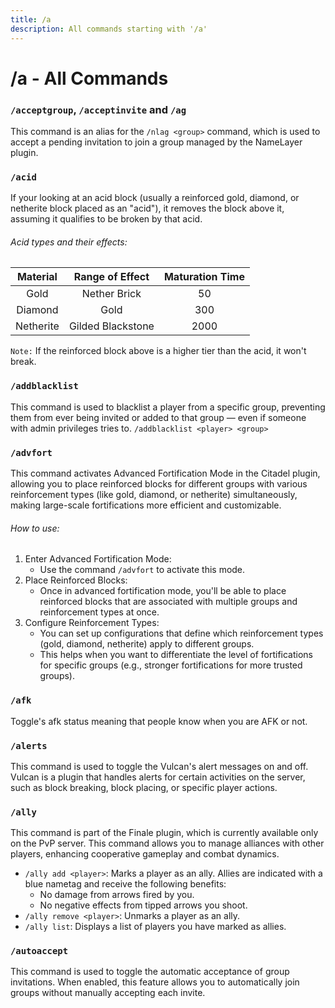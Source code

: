 ```yaml
---
title: /a
description: All commands starting with '/a'
---
```


# /a - All Commands


### `/acceptgroup`, `/acceptinvite` and `/ag`
This command is an alias for the `/nlag <group>` command, which is used to accept a pending invitation to join a group managed by the NameLayer plugin.

### `/acid`
If your looking at an acid block (usually a reinforced gold, diamond, or netherite block placed as an "acid"), it removes the block above it, assuming it qualifies to be broken by that acid.

###### Acid types and their effects:
|  Material              | Range of Effect                 | Maturation Time |
|:----------------------:|:-------------------------------:|:------:|
|          Gold          |          Nether Brick           |   50   |
|        Diamond         |              Gold               |  300   |
|       Netherite        |        Gilded Blackstone        |  2000  |

`Note:` If the reinforced block above is a higher tier than the acid, it won't break. 

### `/addblacklist`
This command is used to blacklist a player from a specific group, preventing them from ever being invited or added to that group — even if someone with admin privileges tries to.
`/addblacklist <player> <group>`

### `/advfort`
This command activates Advanced Fortification Mode in the Citadel plugin, allowing you to place reinforced blocks for different groups with various reinforcement types (like gold, diamond, or netherite) simultaneously, making large-scale fortifications more efficient and customizable.

###### How to use:
1. Enter Advanced Fortification Mode:
   - Use the command `/advfort` to activate this mode.
2. Place Reinforced Blocks:
   - Once in advanced fortification mode, you'll be able to place reinforced blocks that are associated with multiple groups and reinforcement types at once.
3. Configure Reinforcement Types:
   - You can set up configurations that define which reinforcement types (gold, diamond, netherite) apply to different groups.
   - This helps when you want to differentiate the level of fortifications for specific groups (e.g., stronger fortifications for more trusted groups).

### `/afk`
Toggle's afk status meaning that people know when you are AFK or not.

### `/alerts`
This command is used to toggle the Vulcan's alert messages on and off. Vulcan is a plugin that handles alerts for certain activities on the server, such as block breaking, block placing, or specific player actions.

### `/ally`
This command is part of the Finale plugin, which is currently available only on the PvP server. This command allows you to manage alliances with other players, enhancing cooperative gameplay and combat dynamics.
- `/ally add <player>`: Marks a player as an ally. Allies are indicated with a blue nametag and receive the following benefits:
  - No damage from arrows fired by you.
  - No negative effects from tipped arrows you shoot.​
- `/ally remove <player>`: Unmarks a player as an ally.
- `/ally list`: Displays a list of players you have marked as allies.

### `/autoaccept`
This command is used to toggle the automatic acceptance of group invitations. When enabled, this feature allows you to automatically join groups without manually accepting each invite.

